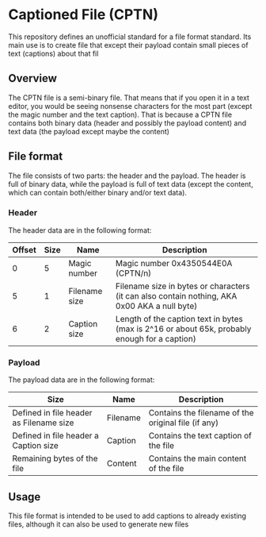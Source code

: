 # Captioned File (CPTN)

This repository defines an unofficial standard for a file format standard. Its main use is to create file that except their payload contain small pieces of text (captions) about that fil

## Overview

The CPTN file is a semi-binary file. That means that if you open it in a text editor, you would be seeing nonsense characters for the most part (except the magic number and the text caption). That is because a CPTN file contains both binary data (header and possibly the payload content) and text data (the payload except maybe the content)

## File format

The file consists of two parts: the header and the payload. The header is full of binary data, while the payload is full of text data (except the content, which can contain both/either binary and/or text data).

### Header

The header data are in the following format:

| Offset | Size | Name          | Description                                                                                   |
|--------|------|---------------|-----------------------------------------------------------------------------------------------|
| 0      | 5    | Magic number  | Magic number 0x4350544E0A (CPTN/n)                                                            |
| 5      | 1    | Filename size | Filename size in bytes or characters (it can also contain nothing, AKA 0x00 AKA a null byte)                    |
| 6      | 2    | Caption size  | Length of the caption text in bytes (max is 2^16 or about 65k, probably enough for a caption) |

### Payload

The payload data are in the following format:

| Size                                    | Name     | Description                                         |
|-----------------------------------------|----------|-----------------------------------------------------|
| Defined in file header as Filename size | Filename | Contains the filename of the original file (if any) |
| Defined in file header a Caption size   | Caption  | Contains the text caption of the file               |
| Remaining bytes of the file             | Content  | Contains the main content of the file               |

## Usage

This file format is intended to be used to add captions to already existing files, although it can also be used to generate new files
